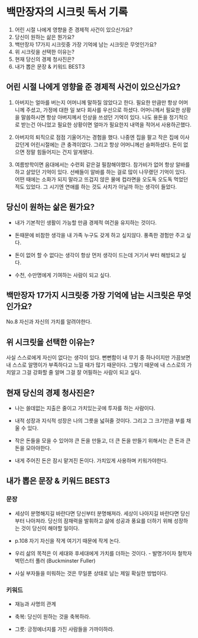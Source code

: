 
# 백만장자의 시크릿 독서 기록

1. 어린 시절 나에게 영향을 준 경제적 사건이 있으신가요?  
2. 당신이 원하는 삶은 뭔가요?  
3. 백만장자 17가지 시크릿중 가장 기억에 남는 시크릿은 무엇인가요?  
4. 위 시크릿을 선택한 이유는?  
5. 현재 당신의 경제 청사진은?  
6. 내가 뽑은 문장 & 키워드 BEST3



## 어린 시절 나에게 영향을 준 경제적 사건이 있으신가요?
1. 아버지는 얼마를 버는지 어머니께 말하질 않았다고 한다. 필요한 만큼만 항상 어머니께 주셨고, 가정에 대한 일 보다 회사를 우선으로 하셨다. 어머니께서 필요한 상황을 말씀하시면 항상 아버지께서 인상을 쓰셨던 기억이 있다. 나도 용돈을 정기적으로 받는건 아니었고 필요한 상황이면 얼마가 필요한지 내역을 적어서 사용하곤했다.  

2. 아버지의 퇴직으로 점점 기울어가는 경험을 했다. 나중엔 집을 팔고 작은 집에 이사갔던게 어린시절에는 큰 충격이었다. 그리고 항상 어머니께선 슬퍼하셨다. 돈이 없으면 정말 힘들어지는 건지 알게됐다.

3. 여름방학이면 음대에서는 수련회 같은걸 필참해야했다. 참가비가 없어 항상 알바를 하고 살았던 기억이 있다. 선배들이 알바를 하는 걸로 많이 나무랬던 기억이 있다. 어떤 때에는 소화가 되지 말라고 뜨겁지 않은 물에 컵라면을 오도독 오도독 먹었던 적도 있었다. 그 시기엔 연애를 하는 것도 사치가 아닐까 하는 생각이 들었다. 

## 당신이 원하는 삶은 뭔가요?
- 내가 기본적인 생활이 가능할 만큼 경제적 여건을 유지하는 것이다. 

- 돈때문에 비참한 생각을 내 가족 누구도 갖게 하고 싶지않다. 풍족한 경험만 주고 싶다. 

- 돈이 없어 할 수 없다는 생각이 항상 먼저 생각이 드는데 거기서 부터 해방되고 싶다.

- 수천, 수만명에게 기여하는 사람이 되고 싶다. 

## 백만장자 17가지 시크릿중 가장 기억에 남는 시크릿은 무엇인가요?
No.8 자신과 자신의 가치를 알려야한다. 

## 위 시크릿을 선택한 이유는?
사실 스스로에게 자신이 없다는 생각이 있다. 뻔뻔함이 내 무기 중 하나이지만 가끔보면 내 스스로 알맹이가 부족하다고 느낄 때가 많기 때문이다. 그렇기 때문에 내 스스로의 가치알고 그걸 강화할 줄 알며 그걸 잘 어필하는 사람이 되고 싶다. 

## 현재 당신의 경제 청사진은?
- 나는 쓸데없는 지출은 줄이고 가치있는곳에 투자를 하는 사람이다.

- 내적 성장과 지식적 성장은 나의 그릇을 넓혀줄 것이다. 그리고 그 크기만큼 부를 채울 수 있다. 

- 작은 돈들을 모을 수 있어야 큰 돈을 만들고, 더 큰 돈을 만들기 위해서는 큰 돈과 큰 돈을 모아야한다. 

- 내게 주어진 돈은 잠시 맡겨진 돈이다. 가치있게 사용하며 키워가야한다.



## 내가 뽑은 문장 & 키워드 BEST3
### 문장
- 세상이 분명해지길 바란다면 당신부터 분명해져라. 세상이 나아지길 바란다면 당신부터 나아져라. 당신의 잠재력을 발휘하고 삶에 성공과 풍요를 더하기 위해 성장하는 것이 당신이 해야할 일이다. 

- p.108 자기 자신을 작게 여기기 때문에 작게 논다. 

- 우리 삶의 목적은 이 세대와 후세대에게 가치를 더하는 것이다. - 발명가이자 철학자 벅민스터 풀러 (Buckminster Fuller)

- 사실 부자들을 미워하는 것은 무일푼 상태로 남는 제일 확실한 방법이다. 


### 키워드
- 재능과 사명의 관계

- 축복: 당신이 원하는 것을 축복하라.

- 그릇: 긍정에너지를 가진 사람들을 가까이하라.